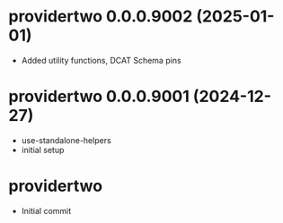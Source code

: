 <!-- NEWS.md is maintained by https://cynkra.github.io/fledge, do not edit -->

# providertwo 0.0.0.9002 (2025-01-01)

- Added utility functions, DCAT Schema pins


# providertwo 0.0.0.9001 (2024-12-27)

- use-standalone-helpers
- initial setup


# providertwo

- Initial commit
